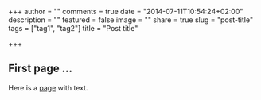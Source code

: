 +++
author = ""
comments = true
date = "2014-07-11T10:54:24+02:00"
description = ""
featured = false
image = ""
share = true
slug = "post-title"
tags = ["tag1", "tag2"]
title = "Post title"

+++
## First page ...

Here is a [page](http://google.com/) with text.

